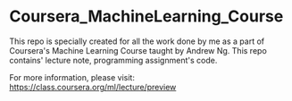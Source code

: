 # Coursera_MachineLearning_Course
This repo is specially created for all the work done by me as a part of Coursera's Machine Learning Course taught by Andrew Ng.
This repo contains' lecture note, programming assignment's code.

For more information, please visit: https://class.coursera.org/ml/lecture/preview
